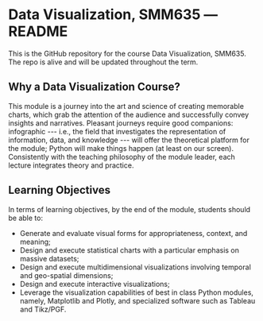 # Data Visualization, SMM635 ― README
This is the GitHub repository for the course Data Visualization, SMM635. The 
repo is alive and will be updated throughout the term.

## Why a Data Visualization Course?

This module is a journey into the art and science of creating memorable charts,
which grab the attention of the audience and successfully convey insights and
narratives. Pleasant journeys require good companions: infographic --- i.e., the
field that investigates the representation of information, data, and knowledge
--- will offer the theoretical platform for the module; Python will make things
happen (at least on our screen). Consistently with the teaching philosophy of
the module leader, each lecture integrates theory and practice.

## Learning Objectives
In terms of learning objectives, by the end of the module, students should be 
able to:

- Generate and evaluate visual forms for appropriateness, context, and 
meaning;
- Design and execute statistical charts with a particular emphasis on 
massive datasets;
- Design and execute multidimensional visualizations involving temporal 
and geo-spatial dimensions;
- Design and execute interactive visualizations;
- Leverage the visualization capabilities of best in class Python 
modules, namely, Matplotlib and Plotly, and specialized 
software such as Tableau and Tikz/PGF.
